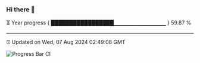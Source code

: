 ### Hi there 👋

⏳ Year progress { █████████████████▁▁▁▁▁▁▁▁▁▁▁▁▁ } 59.87 %

---

⏰ Updated on Wed, 07 Aug 2024 02:49:08 GMT

![Progress Bar CI](https://github.com/IshwaranRudhara/GIT-ACTION/workflows/Progress%20Bar%20CI/badge.svg)
